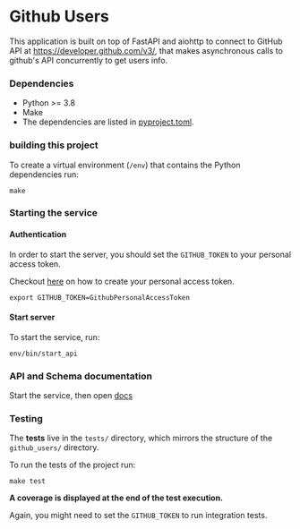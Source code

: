 # Github Users

This application is built on top of FastAPI and aiohttp to connect to GitHub API
at https://developer.github.com/v3/, that makes asynchronous calls to github's
API concurrently to get users info.


### Dependencies

* Python >= 3.8
* Make
* The dependencies are listed in [pyproject.toml](./pyproject.toml).


### building this project

To create a virtual environment (`/env`) that contains the Python dependencies run:
```shell script
make
```


### Starting the service

#### Authentication
In order to start the server, you should set the `GITHUB_TOKEN` to your
personal access token.

Checkout [here](https://docs.github.com/en/github/authenticating-to-github/creating-a-personal-access-token) on how to create your personal access token.

```shell script
export GITHUB_TOKEN=GithubPersonalAccessToken
```

#### Start server

To start the service, run:
```shell script
env/bin/start_api
```


### API and Schema documentation

Start the service, then open [docs](http://localhost:8000/docs)


### Testing

The **tests** live in the `tests/` directory, which mirrors the structure of the `github_users/` directory.

To run the tests of the project run:
```shell script
make test
```
**A coverage is displayed at the end of the test execution.**

Again, you might need to set the `GITHUB_TOKEN` to run integration tests.

